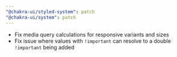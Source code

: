 ```yaml
---
"@chakra-ui/styled-system": patch
"@chakra-ui/system": patch
---
```


- Fix media query calculations for responsive variants and sizes
- Fix issue where values with `!important` can resolve to a double `!important`
  being added
